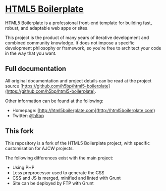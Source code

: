 # [HTML5 Boilerplate](http://html5boilerplate.com)

HTML5 Boilerplate is a professional front-end template for building fast,
robust, and adaptable web apps or sites.

This project is the product of many years of iterative development and combined
community knowledge. It does not impose a specific development philosophy or
framework, so you're free to architect your code in the way that you want.

## Full documentation

All original documentation and project details can be read at the project source [https://github.com/h5bp/html5-boilerplate](https://github.com/h5bp/html5-boilerplate).

Other information can be found at the following:

* Homepage: [http://html5boilerplate.com](http://html5boilerplate.com)
* Twitter: [@h5bp](http://twitter.com/h5bp)

## This fork

This repository is a fork of the HTML5 Boilerplate project, with specific customisation for AJCW projects.

The following differences exist with the main project:

- Using PHP
- Less preprocessor used to generate the CSS
- CSS and JS is merged, minified and linted with Grunt
- Site can be deployed by FTP with Grunt
